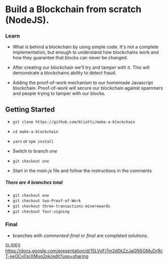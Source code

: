 # Build a Blockchain from scratch (NodeJS).

### Learn
- What is behind a blockchain by using simple code. It's not a complete implementation, but enough to understand how blockchains work and how they guarantee that blocks can never be changed.

- After creating our blockchain we'll try and tamper with it. This will demonstrate a blockchains ability to detect fraud.

- Adding the proof-of-work mechanism to our homemade Javascript blockchain. Proof-of-work will secure our blockchain against spammers and people trying to tamper with our blocks.

## Getting Started

* `git clone https://github.com/bliotti/make-a-blockchain`

* `cd make-a-blockchain`

* `yarn` or `npm install`

* Switch to branch *one*

* `git checkout one`

* Start in the *main.js* file and follow the instructions in the comments

##### There are 4 branches total

* `git checkout one`
* `git checkout two-Proof-of-Work`
* `git checkout three-transactions-minerewards`
* `git checkout four-signing`


### Final 

* branches with *commented-final* or *final* are completed solutions.

SLIDES https://docs.google.com/presentation/d/15LVoFj7m2d0kZzJaGNSGMuDrRcT-jwOCv0srXMug2nk/edit?usp=sharing
